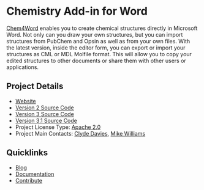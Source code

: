 # Chemistry Add-in for Word

[Chem4Word](https://www.chem4word.co.uk/) enables you to create chemical structures directly in 
Microsoft Word.  Not only can you draw your own structures, but you can import structures from 
PubChem and Opsin as well as from your own files.  With the latest version, inside the editor 
form, you can export or import your structures as CML or MDL Molfile format. 
This will allow you to copy your edited structures to other documents or share them with 
other users or applications.

## Project Details

* [Website](https://www.chem4word.co.uk/)
* [Version 2 Source Code](https://github.com/Chem4Word/Version2)
* [Version 3 Source Code](https://github.com/Chem4Word/Version3)
* [Version 3.1 Source Code](https://github.com/Chem4Word/Version3-1)
* Project License Type: [Apache 2.0](https://github.com/Chem4Word/Version3/blob/master/Licence.md)
* Project Main Contacts: [Clyde Davies](https://github.com/deadlyvices), [Mike Williams](https://github.com/MikeWilliams-UK) 

## Quicklinks

* [Blog](https://www.chem4word.co.uk/category/news/)
* [Documentation](https://www.chem4word.co.uk/)
* [Contribute](https://github.com/Chem4Word/Version3)
